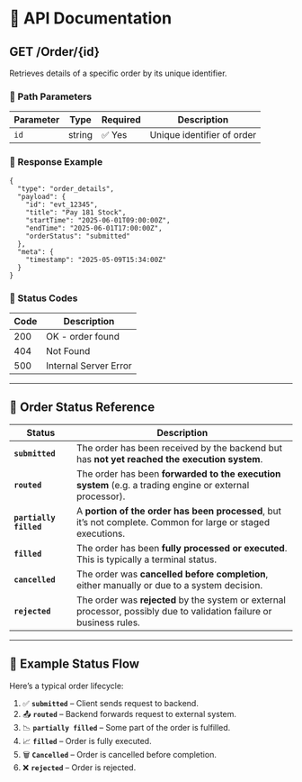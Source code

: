# 📘 API Documentation

## **GET /Order/{id}**

Retrieves details of a specific order by its unique identifier.

### 🔹 Path Parameters

| Parameter | Type   | Required | Description                |
| --------- | ------ | -------- | -------------------------- |
| `id`      | string | ✅ Yes    | Unique identifier of order |

### 🔹 Response Example

```Payload
{
  "type": "order_details",
  "payload": {
    "id": "evt_12345",
    "title": "Pay 181 Stock",
    "startTime": "2025-06-01T09:00:00Z",
    "endTime": "2025-06-01T17:00:00Z",
    "orderStatus": "submitted"
  },
  "meta": {
    "timestamp": "2025-05-09T15:34:00Z"
  }
}
```

### 🔹 Status Codes

| Code | Description           |
| ---- | --------------------- |
| 200  | OK - order found      |
| 404  | Not Found             |
| 500  | Internal Server Error |

---

## 🎯 Order Status Reference

| Status                 | Description                                                                                                                 |
| ---------------------- | --------------------------------------------------------------------------------------------------------------------------- |
| **`submitted`**        | The order has been received by the backend but has **not yet reached the execution system**.                          |
| **`routed`**           | The order has been **forwarded to the execution system** (e.g. a trading engine or external processor).               |
| **`partially filled`** | A **portion of the order has been processed**, but it’s not complete. Common for large or staged executions.          |
| **`filled`**           | The order has been **fully processed or executed**. This is typically a terminal status.                              |
| **`cancelled`**        | The order was **cancelled before completion**, either manually or due to a system decision.                           |
| **`rejected`**         | The order was **rejected** by the system or external processor, possibly due to validation failure or business rules. |

---

## 🔁 Example Status Flow

Here’s a typical order lifecycle:

1. ✅ **`submitted`** – Client sends request to backend.
2. 📤 **`routed`** – Backend forwards request to external system.
3. 📉 **`partially filled`** – Some part of the order is fulfilled.
4. 📈 **`filled`** – Order is fully executed.
5. 🗑️ **`Cancelled`** – Order is cancelled before completion.
5. ❌ **`rejected`** – Order is rejected.
